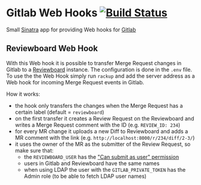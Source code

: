 # Gitlab Web Hooks [![Build Status](https://travis-ci.org/tobiwild/gitlab-web-hooks.svg)](https://travis-ci.org/tobiwild/gitlab-web-hooks)

Small [Sinatra](http://www.sinatrarb.com/) app for providing Web hooks for [Gitlab](https://about.gitlab.com/)

## Reviewboard Web Hook

With this Web hook it is possible to transfer Merge Request changes in Gitlab to a [Reviewboard](https://www.reviewboard.org/) instance. The configuration is done in the `.env` file. To use the the Web Hook simply run `rackup` and add the server address as a Web hook for incoming Merge Request events in Gitlab.

How it works:

* the hook only transfers the changes when the Merge Request has a certain label (default = `reviewboard`)
* on the first transfer it creates a Review Request on the Reviewboard and writes a Merge Request comment with the ID (e.g. `REVIEW_ID: 234`)
* for every MR change it uploads a new Diff to Reviewboard and adds a MR comment with the link (e.g. `http://localhost:8000/r/234/diff/2-3/`)
* it uses the owner of the MR as the submitter of the Review Request, so make sure that:
  * the `REVIEWBOARD_USER` has the ["Can submit as user" permission](https://www.reviewboard.org/docs/manual/dev/admin/configuration/users/#can-submit-as-user-permission)
  * users in Gitlab and Reviewboard have the same names
  * when using LDAP the user with the `GITLAB_PRIVATE_TOKEN` has the Admin role (to be able to fetch LDAP user names)
